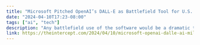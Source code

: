 ```yaml
---
title: "Microsoft Pitched OpenAI’s DALL-E as Battlefield Tool for U.S. Military"
date: "2024-04-10T17:23-08:00"
tags: ["ai", "tech"]
description: "Any battlefield use of the software would be a dramatic turnaround for OpenAI, which describes its mission as developing safety-focused AI."
link: https://theintercept.com/2024/04/10/microsoft-openai-dalle-ai-military-use/
---
```

